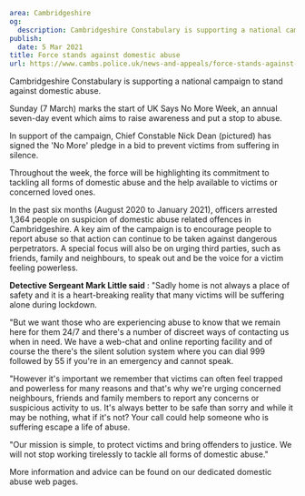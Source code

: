 ```yaml
area: Cambridgeshire
og:
  description: Cambridgeshire Constabulary is supporting a national campaign to stand against domestic abuse.
publish:
  date: 5 Mar 2021
title: Force stands against domestic abuse
url: https://www.cambs.police.uk/news-and-appeals/force-stands-against-domestic-abuse
```

Cambridgeshire Constabulary is supporting a national campaign to stand against domestic abuse.

Sunday (7 March) marks the start of UK Says No More Week, an annual seven-day event which aims to raise awareness and put a stop to abuse.

In support of the campaign, Chief Constable Nick Dean (pictured) has signed the 'No More' pledge in a bid to prevent victims from suffering in silence.

Throughout the week, the force will be highlighting its commitment to tackling all forms of domestic abuse and the help available to victims or concerned loved ones.

In the past six months (August 2020 to January 2021), officers arrested 1,364 people on suspicion of domestic abuse related offences in Cambridgeshire. A key aim of the campaign is to encourage people to report abuse so that action can continue to be taken against dangerous perpetrators. A special focus will also be on urging third parties, such as friends, family and neighbours, to speak out and be the voice for a victim feeling powerless.

**Detective Sergeant Mark Little said** : "Sadly home is not always a place of safety and it is a heart-breaking reality that many victims will be suffering alone during lockdown.

"But we want those who are experiencing abuse to know that we remain here for them 24/7 and there's a number of discreet ways of contacting us when in need. We have a web-chat and online reporting facility and of course the there's the silent solution system where you can dial 999 followed by 55 if you're in an emergency and cannot speak.

"However it's important we remember that victims can often feel trapped and powerless for many reasons and that's why we're urging concerned neighbours, friends and family members to report any concerns or suspicious activity to us. It's always better to be safe than sorry and while it may be nothing, what if it's not? Your call could help someone who is suffering escape a life of abuse.

"Our mission is simple, to protect victims and bring offenders to justice. We will not stop working tirelessly to tackle all forms of domestic abuse."

More information and advice can be found on our dedicated domestic abuse web pages.

